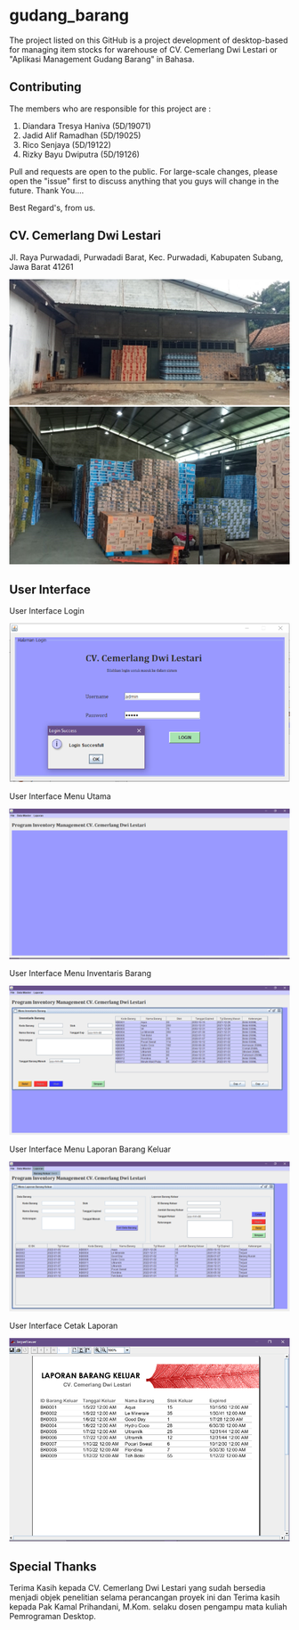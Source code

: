 # gudang_barang

The project listed on this GitHub is a project development of desktop-based for managing item stocks for warehouse of CV. Cemerlang Dwi Lestari or "Aplikasi Management Gudang Barang" in Bahasa.

## Contributing

The members who are responsible for this project are :

1. Diandara Tresya Haniva (5D/19071)
2. Jadid Alif Ramadhan (5D/19025)
3. Rico Senjaya (5D/19122)
4. Rizky Bayu Dwiputra (5D/19126)

Pull and requests are open to the public. For large-scale changes, please open the "issue" first to discuss anything that you guys will change in the future. Thank You....

Best Regard's, from us.


## CV. Cemerlang Dwi Lestari
Jl. Raya Purwadadi, Purwadadi Barat, Kec. Purwadadi, Kabupaten Subang, Jawa Barat 41261

![Picture1](https://github.com/jar9500/gudangBarang/blob/main/foto/Cemerlang%20Dwi%20Lestari%201.jpg)
![Picture2](https://github.com/jar9500/gudangBarang/blob/main/foto/Cemerlang%20Dwi%20Lestari%202.jpg)

## User Interface

User Interface Login

![Login](https://github.com/jar9500/gudangBarang/blob/main/foto/Login.png)


User Interface Menu Utama

![Menu Utama](https://github.com/jar9500/gudangBarang/blob/main/foto/halaman%20utama.png)


User Interface Menu Inventaris Barang

![Menu Inventaris Barang](https://github.com/jar9500/gudangBarang/blob/main/foto/menu%20inventaris%20barang.png)


User Interface Menu Laporan Barang Keluar

![Menu Laporan Barang Keluar](https://github.com/jar9500/gudangBarang/blob/main/foto/menu%20laporan%20barang%20keluar.png)


User Interface Cetak Laporan

![Cetak Laporan](https://github.com/jar9500/gudangBarang/blob/main/foto/menu%20cetak%20laporan.png)

## Special Thanks

Terima Kasih kepada CV. Cemerlang Dwi Lestari yang sudah bersedia menjadi objek penelitian selama perancangan proyek ini
dan Terima kasih kepada Pak Kamal Prihandani, M.Kom. selaku dosen pengampu mata kuliah Pemrograman Desktop.
